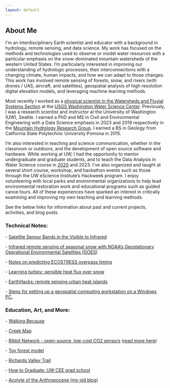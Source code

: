```yaml
---
layout: default
---
```


## About Me

I'm an interdisciplinary Earth scientist and educator with a background in hydrology, remote sensing, and data science. My work has focused on the methods and technologies used to observe or model water resources with a particular emphasis on the snow-dominated mountain watersheds of the western United States. I’m particularly interested in improving our understanding of hydrologic processes, their interconnections with a changing climate, human impacts, and how we can adapt to those changes. This work has involved remote sensing of forests, snow, and rivers (with drones / UAS, aircraft, and satellites), geospatial analysis of high resolution digital elevation models, and leveraging machine learning methods.

Most recently I worked as a [physical scientist in the Watersheds and Fluvial Systems Section](https://www.usgs.gov/staff-profiles/steven-pestana) at the [USGS Washington Water Science Center](https://www.usgs.gov/centers/washington-water-science-center). Previously, I was a research scientist and instructor at the University of Washington (UW), Seattle.  I earned a PhD and MS in Civil and Environmental Engineering with a Data Science emphasis in 2023 and 2019 respectively in the [Mountain Hydrology Research Group]( https://depts.washington.edu/mtnhydr/Pages/People%20Profiles/StevenPestana.html). I earned a BS in Geology from California State Polytechnic University Pomona in 2015.

I’m also interested in teaching and science communication, whether in the classroom or outdoors, and the development of open source software and hardware. While working at UW, I had the opportunity to mentor undergraduate and graduate students, and to teach the Data Analysis in Water Science course in [2020]( https://spestana.github.io/2021/01/data-analysis-class-2020/) and 2023. I've also organized and taught at several short course, workshop, and hackathon events such as those through the UW eScience Institute’s Hackweek program. I enjoy volunteering with local parks and environmental organizations to help lead environmental restoration work and educational programs such as guided canoe tours. All of these experiences have sparked an interest in critically examining and improving my own teaching and learning methods.

See the below links for information about past and current projects, activities, and blog posts.

### Technical Notes:
<p class="view">- <a href="https://spestana.github.io/sensor-bands/">Satellite Sensor Bands in the Visible to Infrared</a></p>
<p class="view">- <a href="https://depts.washington.edu/mtnhydr/Pages/Research%20Profiles/SnowIR.html">Infrared remote sensing of seasonal snow with NOAA’s Geostationary Operational Environmental Satellites (GOES)</a></p>
<p class="view">- <a href="https://spestana.github.io/ecostress-utils/">Notes on predicting ECOSTRESS overpass timing</a></p>
<p class="view">- <a href="https://spestana.github.io/atmos-boundary-layer/">Learning turbpy: sensible heat flux over snow</a></p>
<p class="view">- <a href="https://spestana.github.io/urban-heat-hack/">EarthHacks: remote sensing urban heat islands</a></p>
<p class="view">- <a href="https://gist.github.com/spestana/f631b033f0b5f591edbf5313be82db7e">Steps for setting up a geospatial computing workstation on a Windows PC.</a></p>

### Education, Art, and More:
<p class="view">- <a href="https://www.instagram.com/walking.because/">Walking Because</a></p>
<p class="view">- <a href="https://spestana.com/richards-valley-trail/creek.html">Creek Map</a></p>
<p class="view">- <a href="https://www.ribbitnetwork.org/">Ribbit Network - open-source, low-cost CO2 sensors</a> (<a href="https://www.hackster.io/stevenpest/seattleribbitnetwork-e550e2">read more here</a>)</p>
<p class="view">- <a href="https://spestana.github.io/toy-forest-model/">Toy forest model</a></p>
<p class="view">- <a href="https://spestana.github.io/richards-valley-trail/">Richards Valley Trail</a></p>
<p class="view">- <a href="https://spestana.github.io/how-to-graduate/">How to Graduate: UW CEE grad school</a></p>
<p class="view">- <a href="https://anthropoceneacolyte.wordpress.com/">Acolyte of the Anthropocene (my old blog)</a></p>




